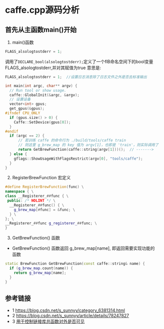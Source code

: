 # caffe.cpp源码分析

## 首先从主函数main()开始
1. main()函数
```c++
FLAGS_alsologtostderr = 1;
```
调用了`DECLARE_bool(alsologtostderr);`定义了一个flB命名空间下的bool变量FLAGS_alsologtostderr,并对其赋值为true
意思是:
```c++
FLAGS_alsologtostderr = 1;  //设置日志消息除了日志文件之外是否去标准输出
```

```c++
int main(int argc, char** argv) {
  // Run tool or show usage.
  caffe::GlobalInit(&argc, &argv);
  // 设置设备
  vector<int> gpus;
  get_gpus(&gpus);
#ifndef CPU_ONLY
  if (gpus.size() > 0) {
    Caffe::SetDevice(gpus[0]);
  }
#endif
  if (argc == 2) {
      // 若训练 caffe 的命令行为 ./build/tools/caffe train
      // 则这里 g_brew_map 的 key 值为 argv[1]，也即是 'train'，则实际调用了 train()
      return GetBrewFunction(caffe::string(argv[1]))();  // ------->
  } else {
    gflags::ShowUsageWithFlagsRestrict(argv[0], "tools/caffe");
  }
}
```
2. RegisterBrewFunction 宏定义
```c++
#define RegisterBrewFunction(func) \
namespace { \
class __Registerer_##func { \
 public: /* NOLINT */ \
  __Registerer_##func() { \
    g_brew_map[#func] = &func; \
  } \
}; \
__Registerer_##func g_registerer_##func; \
}
```
3. GetBrewFunction() 函数  
* GetBrewFunction() 函数返回 g_brew_map[name], 即返回需要实现功能的函数
```c++
static BrewFunction GetBrewFunction(const caffe::string& name) {
  if (g_brew_map.count(name)) {
    return g_brew_map[name];
  }
}  
```



## 参考链接
* 1 https://blog.csdn.net/s_sunnyy/category_6381314.html
* 2 https://blog.csdn.net/s_sunnyy/article/details/78247827
* 3 [用于控制链接库总函数对外是否可见](https://blog.csdn.net/mutourenzhang/article/details/47803803)
